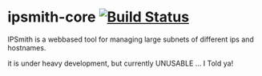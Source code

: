 ipsmith-core [![Build Status](http://testing.ipsmith.org/jenkins/job/ipsmith/badge/icon)](http://testing.ipsmith.org/jenkins/job/ipsmith/)
============

IPSmith is a webbased tool for managing large subnets of different ips and hostnames.

it is under heavy development, but currently UNUSABLE ... I Told ya!
